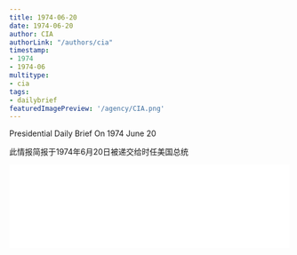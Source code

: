 ```yaml
---
title: 1974-06-20
date: 1974-06-20
author: CIA 
authorLink: "/authors/cia"
timestamp: 
- 1974
- 1974-06
multitype: 
- cia
tags: 
- dailybrief
featuredImagePreview: '/agency/CIA.png'
---
```



Presidential Daily Brief On 1974 June 20

此情报简报于1974年6月20日被递交给时任美国总统

<!--more-->





<div id="over" style="width:100%; overflow:hidden"> <iframe id="sFrame" name="sFrame" frameborder="no" border="0"  allowfullscreen marginwidth="0" scrolling="no" src = " /CIA/1974-06-20.html "  style = " position:absulute; width: 806px; top: 300;" > </iframe> </div>